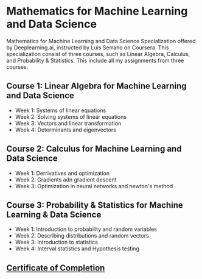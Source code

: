 # Mathematics for Machine Learning and Data Science

Mathematics for Machine Learning and Data Science Specialization offered by Deeplearning.ai, instructed by Luis Serrano on Coursera. This specialization consist of three courses, such as Linear Algebra, Calculus, and Probability & Statistics. This include all my assignments from three courses.

## Course 1: Linear Algebra for Machine Learning and Data Science

- Week 1: Systems of linear equations
- Week 2: Solving systems of linear equations
- Week 3: Vectors and linear transformation
- Week 4: Determinants and eigenvectors

## Course 2: Calculus for Machine Learning and Data Science

- Week 1: Derrivatives and optimization
- Week 2: Gradients adn gradient descent
- Week 3: Optimization in neural networks and newton's method

## Course 3: Probability & Statistics for Machine Learning & Data Science

- Week 1: Introduction to probability and random variables
- Week 2: Describing distributions and random vectors
- Week 3: Introduction to statistics
- Week 4: Interval statistics and Hypothesis testing

## [Certificate of Completion](https://drive.google.com/file/d/1mfMskzKU_nPGZtVjFmWsCjnymHVqSbuk/view?usp=drive_link)
